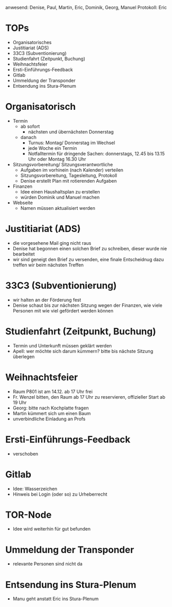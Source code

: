 ---
---

anwesend: Denise, Paul, Martin, Eric, Dominik, Georg, Manuel
Protokoll: Eric

# TOPs

- Organisatorisches
- Justitiariat (ADS)
- 33C3 (Subventionierung)
- Studienfahrt (Zeitpunkt, Buchung)
- Weihnachtsfeier
- Ersti-Einführungs-Feedback
- Gitlab
- Ummeldung der Transponder
- Entsendung ins Stura-Plenum

# Organisatorisch

- Termin
  - ab sofort
    - nächsten und übernächsten Donnerstag
  - danach
    - Turnus: Montag/ Donnerstag im Wechsel
    - jede Woche ein Termin
    - Notfalltermin für dringende Sachen: donnerstags, 12.45 bis 13.15 Uhr oder Montag 16.30 Uhr
- Sitzungsvorbereitung/ Sitzungsverantwortliche
  - Aufgaben im vorhinein (nach Kalender) verteilen
  - Sitzungsvorbereitung, Tagesleitung, Protokoll
  - Denise erstellt Plan mit rotierenden Aufgaben
- Finanzen
  - Idee einen Haushaltsplan zu erstellen
  - würden Dominik und Manuel machen
- Webseite
  - Namen müssen aktualisiert werden

# Justitiariat (ADS)

- die vorgesehene Mail ging nicht raus
- Denise hat begonnen einen solchen Brief zu schreiben, dieser wurde nie bearbeitet
- wir sind geneigt den Brief zu versenden, eine finale Entscheidnug dazu treffen wir beim nächsten Treffen

# 33C3 (Subventionierung)

- wir halten an der Förderung fest
- Denise schaut bis zur nächsten Sitzung wegen der Finanzen, wie viele Personen mit wie viel gefördert werden können

# Studienfahrt (Zeitpunkt, Buchung)

- Termin und Unterkunft müssen geklärt werden
- Apell: wer möchte sich darum kümmern? bitte bis nächste Sitzung überlegen

# Weihnachtsfeier

- Raum P801 ist am 14.12. ab 17 Uhr frei
- Fr. Wenzel bitten, den Raum ab 17 Uhr zu reservieren, offizieller Start ab 19 Uhr
- Georg: bitte nach Kochplatte fragen
- Martin kümmert sich um einen Baum
- unverbindliche Einladung an Profs

# Ersti-Einführungs-Feedback

- verschoben

# Gitlab

- Idee: Wasserzeichen
- Hinweis bei Login (oder so) zu Urheberrecht

# TOR-Node

- Idee wird weiterhin für gut befunden

# Ummeldung der Transponder

- relevante Personen sind nicht da

# Entsendung ins Stura-Plenum

- Manu geht anstatt Eric ins Stura-Plenum
